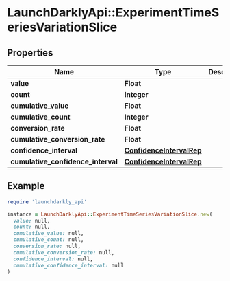 # LaunchDarklyApi::ExperimentTimeSeriesVariationSlice

## Properties

| Name | Type | Description | Notes |
| ---- | ---- | ----------- | ----- |
| **value** | **Float** |  | [optional] |
| **count** | **Integer** |  | [optional] |
| **cumulative_value** | **Float** |  | [optional] |
| **cumulative_count** | **Integer** |  | [optional] |
| **conversion_rate** | **Float** |  | [optional] |
| **cumulative_conversion_rate** | **Float** |  | [optional] |
| **confidence_interval** | [**ConfidenceIntervalRep**](ConfidenceIntervalRep.md) |  | [optional] |
| **cumulative_confidence_interval** | [**ConfidenceIntervalRep**](ConfidenceIntervalRep.md) |  | [optional] |

## Example

```ruby
require 'launchdarkly_api'

instance = LaunchDarklyApi::ExperimentTimeSeriesVariationSlice.new(
  value: null,
  count: null,
  cumulative_value: null,
  cumulative_count: null,
  conversion_rate: null,
  cumulative_conversion_rate: null,
  confidence_interval: null,
  cumulative_confidence_interval: null
)
```

